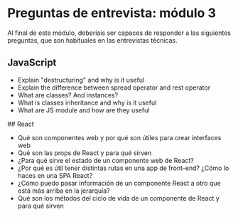 # Preguntas de entrevista: módulo 3

Al final de este módulo, deberíais ser capaces de responder a las siguientes preguntas, que son habituales en las entrevistas técnicas.

## JavaScript

- Explain "destructuring" and why is it useful
- Explain the difference between spread operator and rest operator
- What are classes? And instances?
- What is classes inheritance and why is it useful
- What are JS module and how are they useful

## React

- Qué son componentes web y por qué son útiles para crear interfaces web
- Qué son las props de React y para qué sirven
- ¿Para qué sirve el estado de un componente web de React?
- ¿Por qué es útil tener distintas rutas en una app de front-end? ¿Cómo lo haces en una SPA React?
- ¿Cómo puedo pasar información de un componente React a otro que está más arriba en la jerarquía?
- Qué son los métodos del ciclo de vida de un componente de React y para qué sirven
